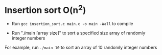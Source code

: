 # Insertion sort O(n<sup>2</sup>)

- Run `gcc insertion_sort.c main.c -o main -Wall` to compile

- Run "./main [array size]" to sort a specified size array of randomly integer numbers

 For example, run `./main 10` to sort an array of 10 randomly integer numbers
